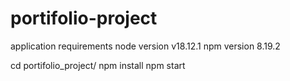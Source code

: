 # portifolio-project
application requirements 
node version  v18.12.1
npm version 8.19.2

cd portifolio_project/
npm install
npm start
